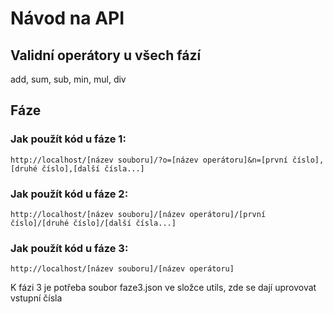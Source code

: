 # **Návod na API**

## Validní operátory u všech fází
add, sum, sub, min, mul, div

## Fáze

### Jak použít kód u fáze 1: 
`http://localhost/[název souboru]/?o=[název operátoru]&n=[první číslo],[druhé číslo],[další čísla...]`

### Jak použít kód u fáze 2: 
`http://localhost/[název souboru]/[název operátoru]/[první číslo]/[druhé číslo]/[další čísla...]`

### Jak použít kód u fáze 3: 
`http://localhost/[název souboru]/[název operátoru]`

K fázi 3 je potřeba soubor faze3.json ve složce utils, zde se dají uprovovat vstupní čísla
